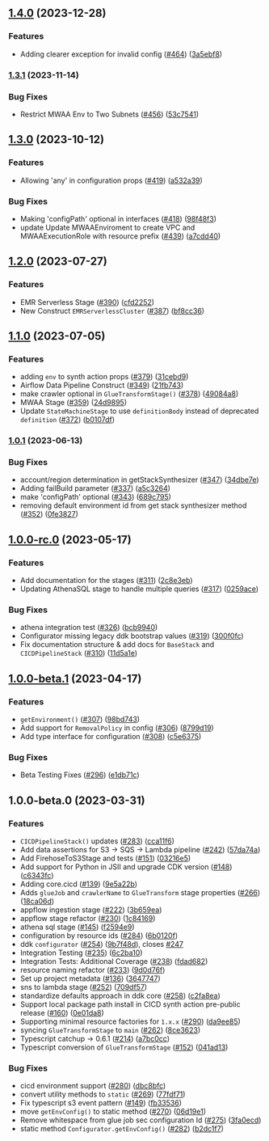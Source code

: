 
## [1.4.0](https://github.com/awslabs/aws-ddk/compare/v1.3.1...v1.4.0) (2023-12-28)


### Features

* Adding clearer exception for invalid config ([#464](https://github.com/awslabs/aws-ddk/issues/464)) ([3a5ebf8](https://github.com/awslabs/aws-ddk/commit/3a5ebf80dfa559df0f3cbff38eb061c0edc4d3b9))

### [1.3.1](https://github.com/awslabs/aws-ddk/compare/v1.3.0...v1.3.1) (2023-11-14)


### Bug Fixes

* Restrict MWAA Env to Two Subnets ([#456](https://github.com/awslabs/aws-ddk/issues/456)) ([53c7541](https://github.com/awslabs/aws-ddk/commit/53c7541ec46206b452ea15e97d41644fc98c4197))

## [1.3.0](https://github.com/awslabs/aws-ddk/compare/v1.2.0...v1.3.0) (2023-10-12)


### Features

* Allowing 'any' in configuration props ([#419](https://github.com/awslabs/aws-ddk/issues/419)) ([a532a39](https://github.com/awslabs/aws-ddk/commit/a532a3954c0af74170964485b2858e5d7a2674f9))


### Bug Fixes

* Making 'configPath' optional in interfaces  ([#418](https://github.com/awslabs/aws-ddk/issues/418)) ([98f48f3](https://github.com/awslabs/aws-ddk/commit/98f48f376aeddc6a22dd29430dff7801a367b037))
* update Update MWAAEnviroment to create VPC and MWAAExecutionRole with resource prefix ([#439](https://github.com/awslabs/aws-ddk/issues/439)) ([a7cdd40](https://github.com/awslabs/aws-ddk/commit/a7cdd40135c85fea18b86649ac3ee34987db7d19))

## [1.2.0](https://github.com/awslabs/aws-ddk/compare/v1.1.0...v1.2.0) (2023-07-27)


### Features

* EMR Serverless Stage ([#390](https://github.com/awslabs/aws-ddk/issues/390)) ([cfd2252](https://github.com/awslabs/aws-ddk/commit/cfd2252989b35bff8632aace10da4539f5ea8b3a))
* New Construct `EMRServerlessCluster` ([#387](https://github.com/awslabs/aws-ddk/issues/387)) ([bf8cc36](https://github.com/awslabs/aws-ddk/commit/bf8cc3615b6b092dfb2814f5fa510d6ebbd9be38))

## [1.1.0](https://github.com/awslabs/aws-ddk/compare/v1.0.1...v1.1.0) (2023-07-05)


### Features

* adding `env` to synth action props ([#379](https://github.com/awslabs/aws-ddk/issues/379)) ([31cebd9](https://github.com/awslabs/aws-ddk/commit/31cebd9db4e7195f4c048b946de9c6ca29d93f1c))
* Airflow Data Pipeline Construct  ([#349](https://github.com/awslabs/aws-ddk/issues/349)) ([21fb743](https://github.com/awslabs/aws-ddk/commit/21fb74368ae4d427d288f3a25f05f69f790836a7))
* make crawler optional in `GlueTransformStage()` ([#378](https://github.com/awslabs/aws-ddk/issues/378)) ([49084a8](https://github.com/awslabs/aws-ddk/commit/49084a88b0d22bc658764590c02cb323c9abfd86))
* MWAA Stage ([#359](https://github.com/awslabs/aws-ddk/issues/359)) ([24d9895](https://github.com/awslabs/aws-ddk/commit/24d98954951a4a83abdb78a306f2001664835825))
* Update `StateMachineStage` to use `definitionBody` instead of deprecated `definition` ([#372](https://github.com/awslabs/aws-ddk/issues/372)) ([b0107df](https://github.com/awslabs/aws-ddk/commit/b0107dfda76cc9717ffc5921c2f3c42190aea9f4))

### [1.0.1](https://github.com/awslabs/aws-ddk/compare/v1.0.0...v1.0.1) (2023-06-13)


### Bug Fixes

* account/region determination in getStackSynthesizer ([#347](https://github.com/awslabs/aws-ddk/issues/347)) ([34dbe7e](https://github.com/awslabs/aws-ddk/commit/34dbe7ef339b29eb371b5af7912a3eb180771b2c))
* Adding failBuild parameter ([#337](https://github.com/awslabs/aws-ddk/issues/337)) ([a5c3264](https://github.com/awslabs/aws-ddk/commit/a5c3264dbdfebb2d0574ef486e597ff4d07bfa47))
* make 'configPath' optional ([#343](https://github.com/awslabs/aws-ddk/issues/343)) ([689c795](https://github.com/awslabs/aws-ddk/commit/689c79596c2d33d2d98d7b9c7c628d0c835f8ab1))
* removing default environment id from get stack synthesizer method ([#352](https://github.com/awslabs/aws-ddk/issues/352)) ([0fe3827](https://github.com/awslabs/aws-ddk/commit/0fe382733aff874a91f0741ddc5db0b6d8b97ded))

## [1.0.0-rc.0](https://github.com/awslabs/aws-ddk/compare/v1.0.0-beta.1...v1.0.0-rc.0) (2023-05-17)


### Features

* Add documentation for the stages ([#311](https://github.com/awslabs/aws-ddk/issues/311)) ([2c8e3eb](https://github.com/awslabs/aws-ddk/commit/2c8e3eb358c383f2cdc05c02ced963f2e3339b95))
* Updating AthenaSQL stage to handle multiple queries ([#317](https://github.com/awslabs/aws-ddk/issues/317)) ([0259ace](https://github.com/awslabs/aws-ddk/commit/0259aceead1b331a08339deb2cfe48ec8644ad7b))


### Bug Fixes

* athena integration test ([#326](https://github.com/awslabs/aws-ddk/issues/326)) ([bcb9940](https://github.com/awslabs/aws-ddk/commit/bcb9940ddea178af1319040d5be875d80d5aea04))
* Configurator missing legacy ddk bootstrap values ([#319](https://github.com/awslabs/aws-ddk/issues/319)) ([300f0fc](https://github.com/awslabs/aws-ddk/commit/300f0fcf1a2881a578af1887733a645bb3dbc749))
* Fix documentation structure & add docs for `BaseStack` and `CICDPipelineStack` ([#310](https://github.com/awslabs/aws-ddk/issues/310)) ([11d5a1e](https://github.com/awslabs/aws-ddk/commit/11d5a1e55882841b11e075a5a4fd4fb3fe9cba03))

## [1.0.0-beta.1](https://github.com/awslabs/aws-ddk/compare/v1.0.0-beta.0...v1.0.0-beta.1) (2023-04-17)


### Features

* `getEnvironment()` ([#307](https://github.com/awslabs/aws-ddk/issues/307)) ([98bd743](https://github.com/awslabs/aws-ddk/commit/98bd74330d960bdc98ed03fdb72747a19aaa0818))
* Add support for `RemovalPolicy` in config ([#306](https://github.com/awslabs/aws-ddk/issues/306)) ([8799d19](https://github.com/awslabs/aws-ddk/commit/8799d19452704f16e9966fd1cab611e4f7a3357d))
* Add type interface for configuration ([#308](https://github.com/awslabs/aws-ddk/issues/308)) ([c5e6375](https://github.com/awslabs/aws-ddk/commit/c5e6375656068a8124a188d03b1b426a87c7e484))


### Bug Fixes

* Beta Testing Fixes ([#296](https://github.com/awslabs/aws-ddk/issues/296)) ([e1db71c](https://github.com/awslabs/aws-ddk/commit/e1db71c3bf9c7d3dfe503153f0a101cc8f44777e))

## 1.0.0-beta.0 (2023-03-31)


### Features

* `CICDPipelineStack()` updates ([#283](https://github.com/awslabs/aws-ddk/issues/283)) ([cca11f6](https://github.com/awslabs/aws-ddk/commit/cca11f6e7c0bd2c7ae0f0d7d03f0da0d0ed94ef9))
* Add data assertions for S3 -> SQS -> Lambda pipeline ([#242](https://github.com/awslabs/aws-ddk/issues/242)) ([57da74a](https://github.com/awslabs/aws-ddk/commit/57da74a2d6ef2ecca7d7e14a6a1fd3c110b7a334))
* Add FirehoseToS3Stage and tests ([#151](https://github.com/awslabs/aws-ddk/issues/151)) ([03216e5](https://github.com/awslabs/aws-ddk/commit/03216e568ffef8c12366b253b6b451c33c935971))
* Add support for Python in JSII and upgrade CDK version ([#148](https://github.com/awslabs/aws-ddk/issues/148)) ([c6343fc](https://github.com/awslabs/aws-ddk/commit/c6343fcd661e7dd157c1f3acbcc858472ccafecb))
* Adding core.cicd ([#139](https://github.com/awslabs/aws-ddk/issues/139)) ([9e5a22b](https://github.com/awslabs/aws-ddk/commit/9e5a22bad0148c71e76614ff79f9ad140b1ba56d))
* Adds `glueJob` and `crawlerName` to `GlueTransform` stage properties ([#266](https://github.com/awslabs/aws-ddk/issues/266)) ([18ca06d](https://github.com/awslabs/aws-ddk/commit/18ca06d9ee75ce552fdf8f7b6b86daf2fce2b459))
* appflow ingestion stage ([#222](https://github.com/awslabs/aws-ddk/issues/222)) ([3b659ea](https://github.com/awslabs/aws-ddk/commit/3b659ea7c542d8f20077b6adcdc1ba52a108ee6d))
* appflow stage refactor ([#230](https://github.com/awslabs/aws-ddk/issues/230)) ([1c84169](https://github.com/awslabs/aws-ddk/commit/1c84169efa70153214b538df44fab4c2e731da72))
* athena sql stage ([#145](https://github.com/awslabs/aws-ddk/issues/145)) ([f2594e9](https://github.com/awslabs/aws-ddk/commit/f2594e986a41d0ab7c7042666754b7b78868549e))
* configuration by resource ids ([#284](https://github.com/awslabs/aws-ddk/issues/284)) ([6b0120f](https://github.com/awslabs/aws-ddk/commit/6b0120f67f56b5865471695d71ed887bc2f38e90))
* ddk `configurator` ([#254](https://github.com/awslabs/aws-ddk/issues/254)) ([9b7f48d](https://github.com/awslabs/aws-ddk/commit/9b7f48dc5bb8190d56b3ed38b799e7b28d3c77e7)), closes [#247](https://github.com/awslabs/aws-ddk/issues/247)
* Integration Testing ([#235](https://github.com/awslabs/aws-ddk/issues/235)) ([6c2ba10](https://github.com/awslabs/aws-ddk/commit/6c2ba109bdab7e0536efbcbb766fc4374a259b92))
* Integration Tests: Additional Coverage ([#238](https://github.com/awslabs/aws-ddk/issues/238)) ([fdad682](https://github.com/awslabs/aws-ddk/commit/fdad682ff58be8b8a7d7fa46bc72c607fdc99b90))
* resource naming refactor ([#233](https://github.com/awslabs/aws-ddk/issues/233)) ([9d0d76f](https://github.com/awslabs/aws-ddk/commit/9d0d76fa1536ceab3f698c95421bd4973734858f))
* Set up project metadata ([#136](https://github.com/awslabs/aws-ddk/issues/136)) ([3647747](https://github.com/awslabs/aws-ddk/commit/3647747883a25b2f7236e96d77b23866a45bef1e))
* sns to lambda stage ([#252](https://github.com/awslabs/aws-ddk/issues/252)) ([709df57](https://github.com/awslabs/aws-ddk/commit/709df577a23456046a6068b56136d0e2dc99ff60))
* standardize defaults approach in ddk core ([#258](https://github.com/awslabs/aws-ddk/issues/258)) ([c2fa8ea](https://github.com/awslabs/aws-ddk/commit/c2fa8ea402333b41f9efb6d2b5f348d32b8ae603))
* Support local package path install in CICD synth action pre-public release ([#160](https://github.com/awslabs/aws-ddk/issues/160)) ([0e01da8](https://github.com/awslabs/aws-ddk/commit/0e01da88dfd9748b61ce93a8ed320d1a52819ebe))
* Supporting minimal resource factories  for `1.x.x` ([#290](https://github.com/awslabs/aws-ddk/issues/290)) ([da9ee85](https://github.com/awslabs/aws-ddk/commit/da9ee85fa9f75d85deddf098049ffbaf379a4881))
* syncing `GlueTransformStage` to `main` ([#262](https://github.com/awslabs/aws-ddk/issues/262)) ([8ce3623](https://github.com/awslabs/aws-ddk/commit/8ce3623be1ad0ee9d0249d03da4f74b1f4aef729))
* Typescript catchup -> 0.6.1 ([#214](https://github.com/awslabs/aws-ddk/issues/214)) ([a7bc0cc](https://github.com/awslabs/aws-ddk/commit/a7bc0cccd64639bceb611058b8243208b7d9b3b5))
* Typescript conversion  of `GlueTransformStage` ([#152](https://github.com/awslabs/aws-ddk/issues/152)) ([041ad13](https://github.com/awslabs/aws-ddk/commit/041ad131df0431da5fe452c4d59a7d5c99304a44))


### Bug Fixes

* cicd environment support ([#280](https://github.com/awslabs/aws-ddk/issues/280)) ([dbc8bfc](https://github.com/awslabs/aws-ddk/commit/dbc8bfc92fc609e6f1e20d50a11b9398cbd8f0c0))
* convert utility methods to `static` ([#269](https://github.com/awslabs/aws-ddk/issues/269)) ([77fdf71](https://github.com/awslabs/aws-ddk/commit/77fdf7191ffd9a6e309c12cec97679547b4ac148))
* Fix typescript s3 event pattern ([#149](https://github.com/awslabs/aws-ddk/issues/149)) ([fb33536](https://github.com/awslabs/aws-ddk/commit/fb33536bcbbdc5ca3f98a90e915cae5c5194a14b))
* move `getEnvConfig()` to static method ([#270](https://github.com/awslabs/aws-ddk/issues/270)) ([06d19e1](https://github.com/awslabs/aws-ddk/commit/06d19e1e335479a3be23b74578125f40c6752501))
* Remove whitespace from glue job sec configuration Id ([#275](https://github.com/awslabs/aws-ddk/issues/275)) ([3fa0ecd](https://github.com/awslabs/aws-ddk/commit/3fa0ecd11583d43bf4b79c4c79ceca6b19fb941c))
* static method `Configurator.getEnvConfig()` ([#282](https://github.com/awslabs/aws-ddk/issues/282)) ([b2dc1f7](https://github.com/awslabs/aws-ddk/commit/b2dc1f70fc5c9f4da81983b1ecda66486263c872))

